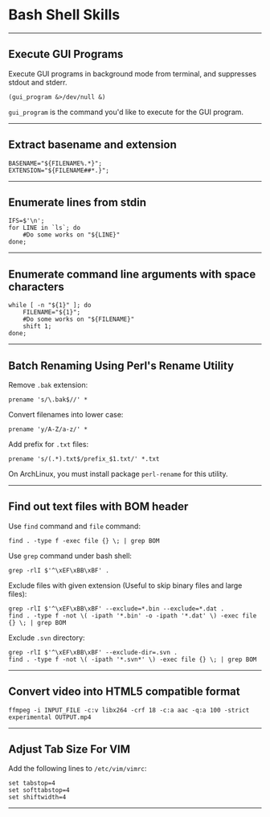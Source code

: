 Bash Shell Skills
=================

---

Execute GUI Programs
--------------------

Execute GUI programs in background mode from terminal, and suppresses stdout and stderr.

	(gui_program &>/dev/null &)

`gui_program` is the command you'd like to execute for the GUI program.

---

Extract basename and extension
------------------------------

	BASENAME="${FILENAME%.*}";
	EXTENSION="${FILENAME##*.}";

---

Enumerate lines from stdin
--------------------------

	IFS=$'\n';
	for LINE in `ls`; do
		#Do some works on "${LINE}"
	done;

---

Enumerate command line arguments with space characters
------------------------------------------------------

	while [ -n "${1}" ]; do
		FILENAME="${1}";
		#Do some works on "${FILENAME}"
		shift 1;
	done;

---

Batch Renaming Using Perl's Rename Utility
------------------------------------------

Remove `.bak` extension:

	prename 's/\.bak$//' *

Convert filenames into lower case:

	prename 'y/A-Z/a-z/' *

Add prefix for `.txt` files:

	prename 's/(.*).txt$/prefix_$1.txt/' *.txt

On ArchLinux, you must install package `perl-rename` for this utility.

---

Find out text files with BOM header
-----------------------------------

Use `find` command and `file` command:

	find . -type f -exec file {} \; | grep BOM

Use `grep` command under bash shell:

	grep -rlI $'^\xEF\xBB\xBF' .
	
Exclude files with given extension (Useful to skip binary files and large files):

	grep -rlI $'^\xEF\xBB\xBF' --exclude=*.bin --exclude=*.dat .
	find . -type f -not \( -ipath '*.bin' -o -ipath '*.dat' \) -exec file {} \; | grep BOM
	
Exclude `.svn` directory:

	grep -rlI $'^\xEF\xBB\xBF' --exclude-dir=.svn .
	find . -type f -not \( -ipath '*.svn*' \) -exec file {} \; | grep BOM

---

Convert video into HTML5 compatible format
------------------------------------------

	ffmpeg -i INPUT_FILE -c:v libx264 -crf 18 -c:a aac -q:a 100 -strict experimental OUTPUT.mp4

---

Adjust Tab Size For VIM
-----------------------

Add the following lines to `/etc/vim/vimrc`:

	set tabstop=4
	set softtabstop=4
	set shiftwidth=4

---

